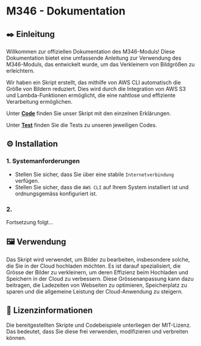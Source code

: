 # M346 - Dokumentation 
## ✒️ Einleitung

Willkommen zur offiziellen Dokumentation des M346-Moduls! Diese Dokumentation bietet eine umfassende Anleitung zur Verwendung des M346-Moduls, das entwickelt wurde, um das Verkleinern von Bildgrößen zu erleichtern.

Wir haben ein Skript erstellt, das mithilfe von AWS CLI automatisch die Größe von Bildern reduziert. Dies wird durch die Integration von AWS S3 und Lambda-Funktionen ermöglicht, die eine nahtlose und effiziente Verarbeitung ermöglichen.

Unter [**Code**](./Skript.md) finden Sie unser Skript mit den einzelnen Erklärungen.

Unter [**Test**](./Tests.md) finden Sie die Tests zu unseren jeweiligen Codes.

## ⚙️ Installation 

### 1. Systemanforderungen
- Stellen Sie sicher, dass Sie über eine stabile `Internetverbindung` verfügen.
- Stellen Sie sicher, dass die `AWS CLI` auf Ihrem System installiert ist und ordnungsgemäss konfiguriert ist.

### 2. 
Fortsetzung folgt... 



## 🖼️ Verwendung
Das Skript wird verwendet, um Bilder zu bearbeiten, insbesondere solche, die Sie in der Cloud hochladen möchten. Es ist darauf spezialisiert, die Grösse der Bilder zu verkleinern, um deren Effizienz beim Hochladen und Speichern in der Cloud zu verbessern. Diese Grössenanpassung kann dazu beitragen, die Ladezeiten von Webseiten zu optimieren, Speicherplatz zu sparen und die allgemeine Leistung der Cloud-Anwendung zu steigern.

## 🔑 Lizenzinformationen 
Die bereitgestellten Skripte und Codebeispiele unterliegen der MIT-Lizenz. Das bedeutet, dass Sie diese frei verwenden, modifizieren und verbreiten können.


